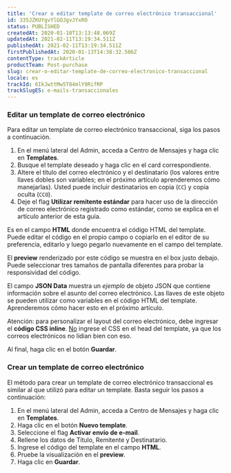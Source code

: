 ```yaml
---
title: 'Crear o editar template de correo electrónico transaccional'
id: 335JZKUYgvYlGOJgvJYxRO
status: PUBLISHED
createdAt: 2020-01-10T13:13:48.069Z
updatedAt: 2021-02-11T13:19:34.511Z
publishedAt: 2021-02-11T13:19:34.511Z
firstPublishedAt: 2020-01-13T14:38:32.506Z
contentType: trackArticle
productTeam: Post-purchase
slug: crear-o-editar-template-de-correo-electronico-transaccional
locale: es
trackId: 6IkJwttMw5T84mlY9RifRP
trackSlugES: e-mails-transaccionales
---
```


### Editar un template de correo electrónico 

Para editar un template de correo electrónico transaccional, siga los pasos a continuación.

1. En el menú lateral del Admin, acceda a Centro de Mensajes y haga clic en  __Templates__.
2. Busque el template deseado y haga clic en el card correspondiente.
3. Altere el título del correo electrónico y el destinatario (los valores entre llaves dobles son variables; en el próximo artículo aprenderemos cómo manejarlas). Usted puede incluir destinatarios en copia (`CC`) y copia oculta (`CCO`).
4. Deje el flag __Utilizar remitente estándar__ para hacer uso de la dirección de correo electrónico registrado como estándar, como se explica en el artículo anterior de esta guía.

Es en el campo __HTML__ donde encuentra el código HTML del template. Puede editar el código en el propio campo o copiarlo en el editor de su preferencia, editarlo y luego pegarlo nuevamente en el campo del template.

El __preview__ renderizado por este código se muestra en el box justo debajo. Puede seleccionar tres tamaños de pantalla diferentes para probar la responsividad del código.

El campo __JSON Data__ muestra un *ejemplo* de objeto JSON que contiene información sobre el asunto del correo electrónico. Las llaves de este objeto se pueden utilizar como variables en el código HTML del template. Aprenderemos cómo hacer esto en el próximo artículo.

<div class="alert alert-warning">
Atención: para personalizar el layout del correo electrónico, debe ingresar el <strong>código CSS inline</strong>. <u>No</u> ingrese el CSS en el head del template, ya que los correos electrónicos no lidian bien con eso.
</div>

Al final, haga clic en el botón __Guardar__.

### Crear un template de correo electrónico 

El método para crear un template de correo electrónico transaccional es similar al que utilizó para editar un template. Basta seguir los pasos a continuación:

1. En el menú lateral del Admin, acceda a Centro de Mensajes y haga clic en  __Templates__.
2. Haga clic en el botón __Nuevo template__.
3. Seleccione el flag __Activar envío de e-mail__.
4. Rellene los datos de Título, Remitente y Destinatario.
5. Ingrese el código del template en el campo __HTML__.
6. Pruebe la visualización en el __preview__.
7. Haga clic en __Guardar__.
